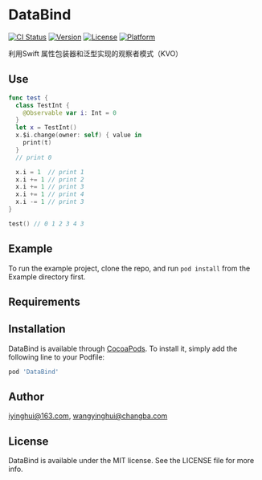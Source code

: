 # DataBind

[![CI Status](https://img.shields.io/travis/iyinghui@163.com/DataBind.svg?style=flat)](https://travis-ci.org/iyinghui@163.com/DataBind)
[![Version](https://img.shields.io/cocoapods/v/DataBind.svg?style=flat)](https://cocoapods.org/pods/DataBind)
[![License](https://img.shields.io/cocoapods/l/DataBind.svg?style=flat)](https://cocoapods.org/pods/DataBind)
[![Platform](https://img.shields.io/cocoapods/p/DataBind.svg?style=flat)](https://cocoapods.org/pods/DataBind)

利用Swift 属性包装器和泛型实现的观察者模式（KVO）



## Use

```swift
func test {
  class TestInt {
   	@Observable var i: Int = 0
  }
  let x = TestInt()
  x.$i.change(owner: self) { value in
	print(t)
  }
  // print 0

  x.i = 1  // print 1
  x.i += 1 // print 2
  x.i += 1 // print 3
  x.i += 1 // print 4
  x.i -= 1 // print 3
} 

test() // 0 1 2 3 4 3

```



## Example

To run the example project, clone the repo, and run `pod install` from the Example directory first.

## Requirements

## Installation

DataBind is available through [CocoaPods](https://cocoapods.org). To install
it, simply add the following line to your Podfile:

```ruby
pod 'DataBind'
```

## Author

iyinghui@163.com, wangyinghui@changba.com

## License

DataBind is available under the MIT license. See the LICENSE file for more info.
